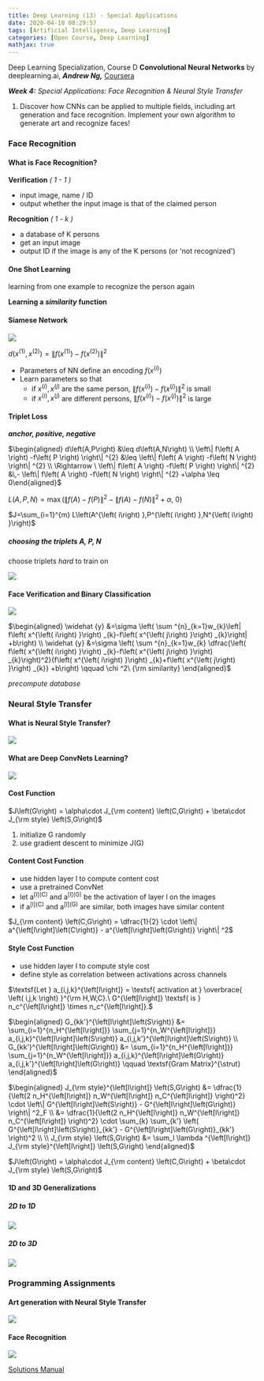 ```yaml
---
title: Deep Learning (13) · Special Applications
date: 2020-04-10 08:29:57
tags: [Artificial Intelligence, Deep Learning]
categories: [Open Course, Deep Learning]
mathjax: true
---
```


Deep Learning Specialization, Course D
**Convolutional Neural Networks** by deeplearning.ai, ***Andrew Ng,*** [Coursera]( https://www.coursera.org/learn/neural-networks-deep-learning/home/info)

***Week 4:*** *Special Applications: Face Recognition & Neural Style Transfer*

1. Discover how CNNs can be applied to multiple fields, including art generation and face recognition. Implement your own algorithm to generate art and recognize faces!

<!-- more -->

### Face Recognition

#### What is Face Recognition?

**Verification** *( 1 - 1 )*

- input image, name / ID
- output whether the input image is that of the claimed person

**Recognition** *( 1 - k )*

- a database of K persons
- get an input image
- output ID if the image is any of the K persons (or 'not recognized')

#### One Shot Learning

learning from one example to recognize the person again

**Learning a *similarity* function**

#### Siamese Network

![](Deep-Learning-Andrew-Ng-13/1.png)

$d\left( x^{\left( 1\right) },x^{\left( 2\right) }\right) =\left\| f\left( x^{\left( 1\right) }\right) -f\left( x^{\left( 2\right) }\right) \right\| ^{2}$

- Parameters of NN define an encoding $f\left( x^{\left( i\right) }\right)$
- Learn parameters so that
  - if $x^{\left( i\right) } , x^{\left( j\right)}$ are the same person, $\left\| f\left( x^{\left( i\right) }\right) -f\left( x^{\left( j\right) }\right) \right\| ^{2}$ is small
  - if $x^{\left( i\right) } , x^{\left( j\right)}$ are different persons, $\left\| f\left( x^{\left( i\right) }\right) -f\left( x^{\left( j\right) }\right) \right\| ^{2}$ is large

#### Triplet Loss

***anchor, positive, negative***

$\begin{aligned} d\left(A,P\right) &\leq d\left(A,N\right) \\ \left\| f\left( A \right) -f\left( P \right) \right\| ^{2} &\leq \left\| f\left( A \right) -f\left( N \right) \right\| ^{2} \\ \Rightarrow \ \left\| f\left( A \right) -f\left( P \right) \right\| ^{2} &\,- \left\| f\left( A \right) -f\left( N \right) \right\| ^{2} +\alpha \leq 0\end{aligned}$

$L\left(A,P,N\right) = \max\left( \left\| f\left( A \right) -f\left( P \right) \right\| ^{2} - \left\| f\left( A \right) -f\left( N \right) \right\| ^{2} +\alpha, \ 0 \right)$

$J=\sum_{i=1}^{m} L\left(A^{\left( i\right) },P^{\left( i\right) },N^{\left( i\right) }\right)$

##### choosing the triplets A, P, N

choose triplets *hard* to train on

![](Deep-Learning-Andrew-Ng-13/2.png)

#### Face Verification and Binary Classification

![](Deep-Learning-Andrew-Ng-13/3.png)

$\begin{aligned} \widehat {y} &=\sigma \left( \sum ^{n}_{k=1}w_{k}\left| f\left( x^{\left( i\right) }\right) _{k}-f\left( x^{\left( j\right) }\right) _{k}\right| +b\right) \\ \widehat {y} &=\sigma \left( \sum ^{n}_{k=1}w_{k} \dfrac{\left( f\left( x^{\left( i\right) }\right) _{k}-f\left( x^{\left( j\right) }\right) _{k}\right)^2}{f\left( x^{\left( i\right) }\right) _{k}+f\left( x^{\left( j\right) }\right) _{k}} +b\right) \qquad \chi ^2\ {\rm similarity} \end{aligned}$

*precompute database*

### Neural Style Transfer

#### What is Neural Style Transfer?

![](Deep-Learning-Andrew-Ng-13/4.png)

#### What are Deep ConvNets Learning?

![](Deep-Learning-Andrew-Ng-13/5.png)

#### Cost Function

$J\left(G\right) = \alpha\cdot J_{\rm content} \left(C,G\right) + \beta\cdot J_{\rm style} \left(S,G\right)$

1. initialize G randomly
2. use gradient descent to minimize J(G)

#### Content Cost Function

- use hidden layer l to compute content cost
- use a pretrained ConvNet
- let a<sup>\[l](C)</sup> and a<sup>\[l](G)</sup> be the activation of layer l on the images
- if a<sup>\[l](C)</sup> and a<sup>\[l](G)</sup> are similar, both images have similar content

$J_{\rm content} \left(C,G\right) = \dfrac{1}{2} \cdot \left\| a^{\left[l\right]\left(C\right)}  - a^{\left[l\right]\left(G\right)} \right\| ^2$

#### Style Cost Function

- use hidden layer l to compute style cost
- define style as correlation between activations across channels

$\textsf{Let } a_{i,j,k}^{\left[l\right]} = \textsf{ activation at } \overbrace{ \left( i,j,k \right) }^{\rm H,W,C}.\ G^{\left[l\right]} \textsf{ is } n_c^{\left[l\right]} \times n_c^{\left[l\right]}.$

$\begin{aligned} G_{kk'}^{\left[l\right]\left(S\right)} &= \sum_{i=1}^{n_H^{\left[l\right]}} \sum_{j=1}^{n_W^{\left[l\right]}} a_{i,j,k}^{\left[l\right]\left(S\right)} a_{i,j,k'}^{\left[l\right]\left(S\right)} \\ G_{kk'}^{\left[l\right]\left(G\right)} &= \sum_{i=1}^{n_H^{\left[l\right]}} \sum_{j=1}^{n_W^{\left[l\right]}} a_{i,j,k}^{\left[l\right]\left(G\right)} a_{i,j,k'}^{\left[l\right]\left(G\right)} \qquad \textsf{Gram Matrix}^{\strut} \end{aligned}$

$\begin{aligned} J_{\rm style}^{\left[l\right]} \left(S,G\right) &= \dfrac{1}{\left(2 n_H^{\left[l\right]} n_W^{\left[l\right]} n_C^{\left[l\right]} \right)^2} \cdot \left\| G^{\left[l\right]\left(S\right)}  - G^{\left[l\right]\left(G\right)} \right\| ^2_F \\ &= \dfrac{1}{\left(2 n_H^{\left[l\right]} n_W^{\left[l\right]} n_C^{\left[l\right]} \right)^2} \cdot \sum_{k} \sum_{k'} \left( G^{\left[l\right]\left(S\right)}_{kk'}  - G^{\left[l\right]\left(G\right)}_{kk'} \right)^2 \\ \\ J_{\rm style} \left(S,G\right) &= \sum_l \lambda ^{\left[l\right]} J_{\rm style}^{\left[l\right]} \left(S,G\right) \end{aligned}$

$J\left(G\right) = \alpha\cdot J_{\rm content} \left(C,G\right) + \beta\cdot J_{\rm style} \left(S,G\right)$

#### 1D and 3D Generalizations

##### 2D to 1D

![](Deep-Learning-Andrew-Ng-13/6.png)

##### 2D to 3D

![](Deep-Learning-Andrew-Ng-13/7.png)

### Programming Assignments

#### Art generation with Neural Style Transfer

![](/Deep-Learning-Andrew-Ng-13/8.png)

#### Face Recognition

![](/Deep-Learning-Andrew-Ng-13/9.png)

<a href='https://github.com/muhac/coursera-deep-learning-solutions' target="_blank">Solutions Manual</a>
